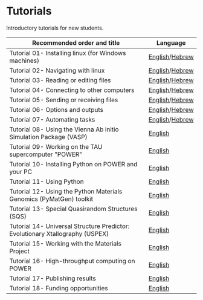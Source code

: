 # Tutorials
Introductory tutorials for new students. 

|Recommended order and title <img width=128/>|   Language   |                                             
| ---- | --- |
| Tutorial 01- Installing linux (for Windows machines) | [English](https://github.com/bmd-lab/tutorials/wiki/tutorial-1)/[Hebrew](https://github.com/bmd-lab/tutorials/wiki/%D7%94%D7%93%D7%A8%D7%9B%D7%94-01) |
| Tutorial 02- Navigating with linux | [English](https://github.com/bmd-lab/tutorials/wiki/tutorial-2)/[Hebrew](https://github.com/bmd-lab/tutorials/wiki/%D7%94%D7%93%D7%A8%D7%9B%D7%94-02) | 
| Tutorial 03- Reading or editing files | [English](https://github.com/bmd-lab/tutorials/wiki/tutorial-3)/[Hebrew](https://github.com/bmd-lab/tutorials/wiki/%D7%94%D7%93%D7%A8%D7%9B%D7%94-03) |
| Tutorial 04- Connecting to other computers | [English](https://github.com/bmd-lab/tutorials/wiki/tutorial-4)/[Hebrew](https://github.com/bmd-lab/tutorials/wiki/%D7%94%D7%93%D7%A8%D7%9B%D7%94-04) |
| Tutorial 05- Sending or receiving files | [English](https://github.com/bmd-lab/tutorials/wiki/tutorial-5)/[Hebrew](https://github.com/bmd-lab/tutorials/wiki/%D7%94%D7%93%D7%A8%D7%9B%D7%94-05) |
| Tutorial 06- Options and outputs | [English](https://github.com/bmd-lab/tutorials/wiki/tutorial-6)/[Hebrew](https://github.com/bmd-lab/tutorials/wiki/%D7%94%D7%93%D7%A8%D7%9B%D7%94-06) |
| Tutorial 07- Automating tasks | [English](https://github.com/bmd-lab/tutorials/wiki/tutorial-7)/[Hebrew](https://github.com/bmd-lab/tutorials/wiki/%D7%94%D7%93%D7%A8%D7%9B%D7%94-07) |
| Tutorial 08- Using the Vienna Ab initio Simulation Package (VASP)  | [English](https://github.com/bmd-lab/tutorials/wiki/tutorial-08) |
| Tutorial 09- Working on the TAU supercomputer "POWER" | [English](https://github.com/bmd-lab/tutorials/wiki/tutorial-09) |
| Tutorial 10- Installing Python on POWER and your PC | [English](https://github.com/bmd-lab/tutorials/wiki/tutorial-10) |
| Tutorial 11- Using Python | [English](https://github.com/bmd-lab/tutorials/wiki/tutorial-11) |
| Tutorial 12- Using the Python Materials Genomics (PyMatGen) toolkit | [English](https://github.com/bmd-lab/tutorials/wiki/tutorial-12) |
| Tutorial 13- Special Quasirandom Structures (SQS) | [English](https://github.com/bmd-lab/tutorials/wiki/Tutorial-13) |
| Tutorial 14- Universal Structure Predictor: Evolutionary Xtallography (USPEX) | [English](https://github.com/bmd-lab/tutorials/wiki/tutorial-14) |
| Tutorial 15- Working with the Materials Project | [English](https://github.com/bmd-lab/tutorials/wiki/tutorial-15) |
| Tutorial 16- High-throughput computing on POWER | [English](https://github.com/bmd-lab/tutorials/wiki/tutorial-16) |
| Tutorial 17- Publishing results | [English](https://github.com/bmd-lab/tutorials/wiki/tutorial-17) |
| Tutorial 18- Funding opportunities | [English](https://github.com/bmd-lab/tutorials/wiki/tutorial-18) |
